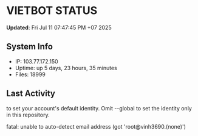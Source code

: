 # VIETBOT STATUS
**Updated**: Fri Jul 11 07:47:45 PM +07 2025

## System Info
- IP: 103.77.172.150
- Uptime: up 5 days, 23 hours, 35 minutes
- Files: 18999

## Last Activity

to set your account's default identity.
Omit --global to set the identity only in this repository.

fatal: unable to auto-detect email address (got 'root@vinh3690.(none)')
